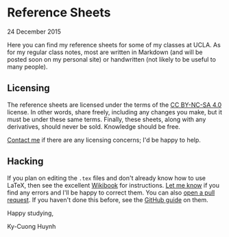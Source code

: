 # Reference Sheets
24 December 2015

Here you can find my reference sheets for some of my classes at
UCLA. As for my regular class notes, most are written in Markdown (and will be
posted soon on my personal site) or handwritten (not likely to be useful to
many people).


## Licensing

The reference sheets are licensed under the terms of the [CC BY-NC-SA 4.0](https://creativecommons.org/licenses/by-nc-sa/4.0/) license. In other words, 
share freely, including any changes you make, but it must be under these
same terms. Finally, these sheets, along with any derivatives, should never
be sold. Knowledge should be free. 

[Contact me](https://kycode.me/contact/) if there are any licensing concerns; I'd be happy to help.


## Hacking

If you plan on editing the `.tex` files and don't already know
how to use LaTeX, then see the excellent [Wikibook](https://en.wikibooks.org/wiki/LaTeX) for instructions. [Let me know](https://kycode.me/contact/)
if you find any errors and I'll be happy to correct them. You can also
[open a pull request](https://github.com/KyCodeHuynh/Reference-Sheets/compare). If you haven't done this before, see the [GitHub guide](https://help.github.com/articles/using-pull-requests/) on them.

Happy studying,

Ky-Cuong Huynh 


